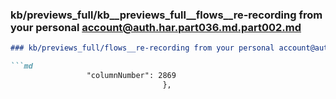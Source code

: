 ### kb/previews_full/kb__previews_full__flows__re-recording from your personal account@auth.har.part036.md.part002.md

```md
### kb/previews_full/flows__re-recording from your personal account@auth.har.part036.md (part 002)

```md
                 "columnNumber": 2869
                                  },
   
```

```

```
